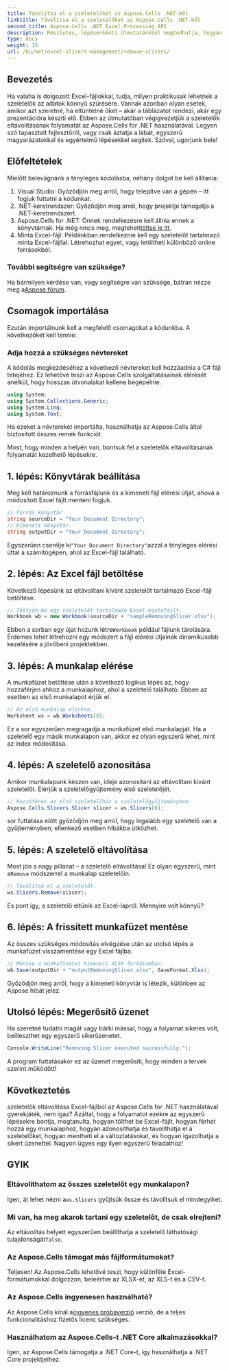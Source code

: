 ```yaml
---
title: Távolítsa el a szeletelőket az Aspose.Cells .NET-ből
linktitle: Távolítsa el a szeletelőket az Aspose.Cells .NET-ből
second_title: Aspose.Cells .NET Excel Processing API
description: Részletes, lépésenkénti útmutatónkból megtudhatja, hogyan távolíthat el egyszerűen szeletelőket Excel-fájlokból az Aspose.Cells for .NET segítségével.
type: docs
weight: 15
url: /hu/net/excel-slicers-management/remove-slicers/
---
```

## Bevezetés
Ha valaha is dolgozott Excel-fájlokkal, tudja, milyen praktikusak lehetnek a szeletelők az adatok könnyű szűrésére. Vannak azonban olyan esetek, amikor azt szeretné, ha eltüntetné őket – akár a táblázatot rendezi, akár egy prezentációra készíti elő. Ebben az útmutatóban végigvezetjük a szeletelők eltávolításának folyamatát az Aspose.Cells for .NET használatával. Legyen szó tapasztalt fejlesztőről, vagy csak áztatja a lábát, egyszerű magyarázatokkal és egyértelmű lépésekkel segítek. Szóval, ugorjunk bele!
## Előfeltételek
Mielőtt belevágnánk a tényleges kódolásba, néhány dolgot be kell állítania:
1. Visual Studio: Győződjön meg arról, hogy telepítve van a gépén – itt fogjuk futtatni a kódunkat.
2. .NET-keretrendszer: Győződjön meg arról, hogy projektje támogatja a .NET-keretrendszert.
3.  Aspose.Cells for .NET: Önnek rendelkezésre kell állnia ennek a könyvtárnak. Ha még nincs meg, megteheti[töltse le itt](https://releases.aspose.com/cells/net/).
4. Minta Excel-fájl: Példánkban rendelkeznie kell egy szeletelőt tartalmazó minta Excel-fájllal. Létrehozhat egyet, vagy letöltheti különböző online forrásokból.
### További segítségre van szüksége?
 Ha bármilyen kérdése van, vagy segítségre van szüksége, bátran nézze meg a[Aspose fórum](https://forum.aspose.com/c/cells/9).
## Csomagok importálása
Ezután importálnunk kell a megfelelő csomagokat a kódunkba. A következőket kell tennie:
### Adja hozzá a szükséges névtereket
A kódolás megkezdéséhez a következő névtereket kell hozzáadnia a C# fájl tetejéhez. Ez lehetővé teszi az Aspose.Cells szolgáltatásainak elérését anélkül, hogy hosszas útvonalakat kellene begépelnie.
```csharp
using System;
using System.Collections.Generic;
using System.Linq;
using System.Text;
```
Ha ezeket a névtereket importálta, használhatja az Aspose.Cells által biztosított összes remek funkciót.

Most, hogy minden a helyén van, bontsuk fel a szeletelők eltávolításának folyamatát kezelhető lépésekre.
## 1. lépés: Könyvtárak beállítása
Meg kell határoznunk a forrásfájlunk és a kimeneti fájl elérési útját, ahová a módosított Excel fájlt menteni fogjuk.
```csharp
// Forrás könyvtár
string sourceDir = "Your Document Directory";
// Kimeneti könyvtár
string outputDir = "Your Document Directory";
```
 Egyszerűen cserélje ki`"Your Document Directory"`azzal a tényleges elérési úttal a számítógépen, ahol az Excel-fájl található.
## 2. lépés: Az Excel fájl betöltése
Következő lépésünk az eltávolítani kívánt szeletelőt tartalmazó Excel-fájl betöltése.
```csharp
// Töltsön be egy szeletelőt tartalmazó Excel-mintafájlt.
Workbook wb = new Workbook(sourceDir + "sampleRemovingSlicer.xlsx");
```
 Ebben a sorban egy újat hozunk létre`Workbook` például fájlunk tárolására. Érdemes lehet létrehozni egy módszert a fájl elérési útjainak dinamikusabb kezelésére a jövőbeni projektekben.
## 3. lépés: A munkalap elérése
A munkafüzet betöltése után a következő logikus lépés az, hogy hozzáférjen ahhoz a munkalaphoz, ahol a szeletelő található. Ebben az esetben az első munkalapot érjük el.
```csharp
// Az első munkalap elérése.
Worksheet ws = wb.Worksheets[0];
```
Ez a sor egyszerűen megragadja a munkafüzet első munkalapját. Ha a szeletelő egy másik munkalapon van, akkor ez olyan egyszerű lehet, mint az index módosítása.
## 4. lépés: A szeletelő azonosítása
Amikor munkalapunk készen van, ideje azonosítani az eltávolítani kívánt szeletelőt. Elérjük a szeletelőgyűjtemény első szeletelőjét.
```csharp
// Hozzáférés az első szeletelőhöz a szeletelőgyűjteményben.
Aspose.Cells.Slicers.Slicer slicer = ws.Slicers[0];
```
sor futtatása előtt győződjön meg arról, hogy legalább egy szeletelő van a gyűjteményben; ellenkező esetben hibákba ütközhet.
## 5. lépés: A szeletelő eltávolítása
 Most jön a nagy pillanat – a szeletelő eltávolítása! Ez olyan egyszerű, mint a`Remove` módszerrel a munkalap szeletelőin.
```csharp
// Távolítsa el a szeletelőt.
ws.Slicers.Remove(slicer);
```
És pont így, a szeletelő eltűnik az Excel-lapról. Mennyire volt könnyű?
## 6. lépés: A frissített munkafüzet mentése
Az összes szükséges módosítás elvégzése után az utolsó lépés a munkafüzet visszamentése egy Excel fájlba.
```csharp
// Mentse a munkafüzetet kimeneti XLSX formátumban.
wb.Save(outputDir + "outputRemovingSlicer.xlsx", SaveFormat.Xlsx);
```
Győződjön meg arról, hogy a kimeneti könyvtár is létezik, különben az Aspose hibát jelez. 
## Utolsó lépés: Megerősítő üzenet
Ha szeretné tudatni magát vagy bárki mással, hogy a folyamat sikeres volt, beilleszthet egy egyszerű sikerüzenetet.
```csharp
Console.WriteLine("Removing Slicer executed successfully.");
```
A program futtatásakor ez az üzenet megerősíti, hogy minden a tervek szerint működött!
## Következtetés
szeletelők eltávolítása Excel-fájlból az Aspose.Cells for .NET használatával gyerekjáték, nem igaz? Azáltal, hogy a folyamatot ezekre az egyszerű lépésekre bontja, megtanulta, hogyan tölthet be Excel-fájlt, hogyan férhet hozzá egy munkalaphoz, hogyan azonosíthatja és távolíthatja el a szeletelőket, hogyan mentheti el a változtatásokat, és hogyan igazolhatja a sikert üzenettel. Nagyon ügyes egy ilyen egyszerű feladathoz!
## GYIK
### Eltávolíthatom az összes szeletelőt egy munkalapon?
 Igen, át lehet nézni a`ws.Slicers` gyűjtsük össze és távolítsuk el mindegyiket.
### Mi van, ha meg akarok tartani egy szeletelőt, de csak elrejteni?
 Az eltávolítás helyett egyszerűen beállíthatja a szeletelő láthatósági tulajdonságát`false`.
### Az Aspose.Cells támogat más fájlformátumokat?
Teljesen! Az Aspose.Cells lehetővé teszi, hogy különféle Excel-formátumokkal dolgozzon, beleértve az XLSX-et, az XLS-t és a CSV-t.
### Az Aspose.Cells ingyenesen használható?
 Az Aspose.Cells kínál a[ingyenes próbaverzió](https://releases.aspose.com/) verzió, de a teljes funkcionalitáshoz fizetős licenc szükséges.
### Használhatom az Aspose.Cells-t .NET Core alkalmazásokkal?
Igen, az Aspose.Cells támogatja a .NET Core-t, így használhatja a .NET Core projektjeihez.